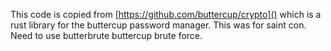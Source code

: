 This code is copied from [https://github.com/buttercup/crypto]() which is a rust library for the buttercup password manager.
This was for saint con. Need to use butterbrute buttercup brute force.
